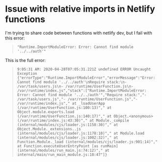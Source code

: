 # Issue with relative imports in Netlify functions

I'm trying to share code between functions with netlify dev, but I fail with this error:

> `"Runtime.ImportModuleError: Error: Cannot find module '../../auth'"`

This is the full error:

> `9:05:31 AM: 2020-04-28T07:05:31.221Z undefined ERROR Uncaught Exception {"errorType":"Runtime.ImportModuleError","errorMessage":"Error: Cannot find module '../../auth'\nRequire stack:\n- /var/task/users.js\n- /var/runtime/UserFunction.js\n- /var/runtime/index.js","stack":["Runtime.ImportModuleError: Error: Cannot find module '../../auth'","Require stack:","- /var/task/users.js","- /var/runtime/UserFunction.js","- /var/runtime/index.js"," at _loadUserApp (/var/runtime/UserFunction.js:100:13)"," at Object.module.exports.load (/var/runtime/UserFunction.js:140:17)"," at Object.<anonymous> (/var/runtime/index.js:43:30)"," at Module._compile (internal/modules/cjs/loader.js:1158:30)"," at Object.Module._extensions..js (internal/modules/cjs/loader.js:1178:10)"," at Module.load (internal/modules/cjs/loader.js:1002:32)"," at Function.Module._load (internal/modules/cjs/loader.js:901:14)"," at Function.executeUserEntryPoint [as runMain] (internal/modules/run_main.js:74:12)"," at internal/main/run_main_module.js:18:47"]}`
